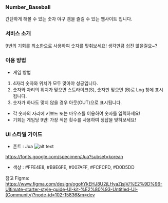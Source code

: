 ### Number_Baseball
간단하게 해볼 수 있는 숫자 야구 겜을 즐길 수 있는 웹사이트 입니다.

### 서비스 소개
9번의 기회를 최소한으로 사용하여 숫자를 맞춰보세요!
생각만큼 쉽진 않을걸요~?


### 이용 방법
* 게임 방법
1. 4자리 숫자와 위치가 모두 맞아야 성공입니다.
2. 숫자와 자리의 위치가 맞으면 스트라이크(S), 숫자만 맞으면 (B)로 Log 창에 표시됩니다.
3. 숫자가 하나도 맞지 않을 경우 아웃(OUT)으로 표시됩니다.

* 각 숫자의 자리에 키보드 또는 마우스를 이용하여 숫자를 입력하세요!
* 기회는 게임당 9번! 가장 적은 횟수를 사용하여 정답을 맞혀보세요!


### UI 스타일 가이드
- 폰트 : Jua
![alt text](img/font.jpg)

https://fonts.google.com/specimen/Jua?subset=korean


- 색상 : #FFE4E8, #B9E6FE, #007AFF, #FCFCFD, #D0D5DD

참고 Figma:
https://www.figma.com/design/ogohYkEHJ8U2jLHyaZjsjV/%E2%9D%96-Ultimate-starter-style-guide-UI-kit-%E2%80%93-Untitled-UI-(Community)?node-id=102-15836&m=dev


